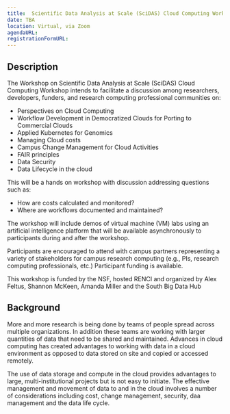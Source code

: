 ```yaml
---
title:  Scientific Data Analysis at Scale (SciDAS) Cloud Computing Workshop
date: TBA
location: Virtual, via Zoom
agendaURL: 
registrationFormURL: 
---
```


## Description

The Workshop on Scientific Data Analysis at Scale (SciDAS) Cloud Computing Workshop intends to facilitate a discussion among researchers, developers, funders, and research computing professional communities on:

- Perspectives on Cloud Computing
- Workflow Development in Democratized Clouds for Porting to Commercial Clouds
- Applied Kubernetes for Genomics
- Managing Cloud costs
- Campus Change Management for Cloud Activities
- FAIR principles
- Data Security
- Data Lifecycle in the cloud 

This will be a hands on workshop with discussion addressing questions such as:
- How are costs calculated and monitored?
- Where are workflows documented and maintained?

The workshop will include demos of virtual machine (VM) labs using an artificial intelligence platform that will be available asynchronously to participants during and after the workshop.

Participants are encouraged to attend with campus partners representing a variety of stakeholders for campus research computing (e.g., PIs, research computing professionals, etc.)   Participant funding is available.

This workshop is funded by the NSF, hosted RENCI and organized by Alex Feltus, Shannon McKeen, Amanda Miller and the South Big Data Hub

## Background

More and more research is being done by teams of people spread across multiple organizations. In addition these teams are working with larger quantities of data that need to be shared and maintained. Advances in cloud computing has created advantages to working with data in a cloud environment as opposed to data stored on site and copied or accessed remotely. 

 The use of data storage and compute in the cloud provides advantages to large, multi-institutional projects but is not easy to initiate.  The effective management and movement of data to and in the cloud involves a number of considerations including cost, change management, security, daa management and the data life cycle.